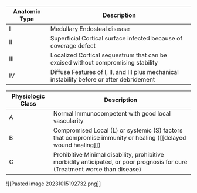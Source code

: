 
| Anatomic Type | Description                                                                                |
| ------------- | ------------------------------------------------------------------------------------------ |
| I             | Medullary Endosteal disease                                                                |
| II            | Superficial Cortical surface infected because of coverage defect                           |
| III           | Localized Cortical sequestrum that can be excised without compromising stability           |
| IV            | Diffuse Features of I, II, and III plus mechanical instability before or after debridement |

| Physiologic Class | Description                                                                                                |
|-------------------|------------------------------------------------------------------------------------------------------------|
| A                 | Normal Immunocompetent with good local vascularity                                                           |
| B                 | Compromised Local (L) or systemic (S) factors that compromise immunity or healing ([[delayed wound healing]]) |
| C                 | Prohibitive Minimal disability, prohibitive morbidity anticipated, or poor prognosis for cure (Treatment worse than disease) |


![[Pasted image 20231015192732.png]]  
